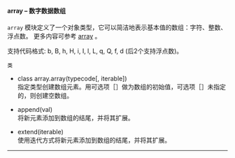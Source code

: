#### **array** – 数字数据数组
``array``  模块定义了一个对象类型，它可以简洁地表示基本值的数组：字符、整数、浮点数。
更多内容可参考  [array](https://docs.python.org/3/library/array.html) 。

支持代码格式: b, B, h, H, i, I, l, L, q, Q, f, d (后2个支持浮点数)。

`类`

- class array.array(typecode[, iterable])  
  指定类型创建数组元素。用可选项［］做为数组的初始值，可选项［］未指定的，则创建空数组。

- append(val)  
  将新元素添加到数组的结尾，并将其扩展。

- extend(iterable)  
  使用迭代方式将新元素添加到数组的结尾，并将其扩展。

----------